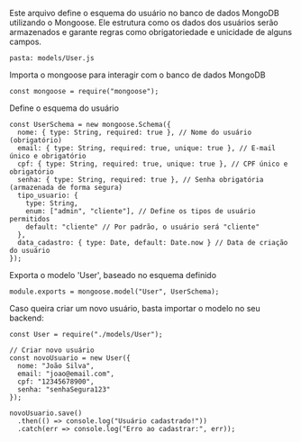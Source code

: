 Este arquivo define o esquema do usuário no banco de dados MongoDB utilizando o Mongoose. Ele estrutura como os dados dos usuários serão armazenados e garante regras como obrigatoriedade e unicidade de alguns campos.
```
pasta: models/User.js
```
Importa o mongoose para interagir com o banco de dados MongoDB
```
const mongoose = require("mongoose");
```
Define o esquema do usuário
```
const UserSchema = new mongoose.Schema({
  nome: { type: String, required: true }, // Nome do usuário (obrigatório)
  email: { type: String, required: true, unique: true }, // E-mail único e obrigatório
  cpf: { type: String, required: true, unique: true }, // CPF único e obrigatório
  senha: { type: String, required: true }, // Senha obrigatória (armazenada de forma segura)
  tipo_usuario: { 
    type: String, 
    enum: ["admin", "cliente"], // Define os tipos de usuário permitidos
    default: "cliente" // Por padrão, o usuário será "cliente"
  },
  data_cadastro: { type: Date, default: Date.now } // Data de criação do usuário
});
```
Exporta o modelo 'User', baseado no esquema definido
```
module.exports = mongoose.model("User", UserSchema);
```

Caso queira criar um novo usuário, basta importar o modelo no seu backend:

```
const User = require("./models/User");

// Criar novo usuário
const novoUsuario = new User({
  nome: "João Silva",
  email: "joao@email.com",
  cpf: "12345678900",
  senha: "senhaSegura123"
});

novoUsuario.save()
  .then(() => console.log("Usuário cadastrado!"))
  .catch(err => console.log("Erro ao cadastrar:", err));
```
